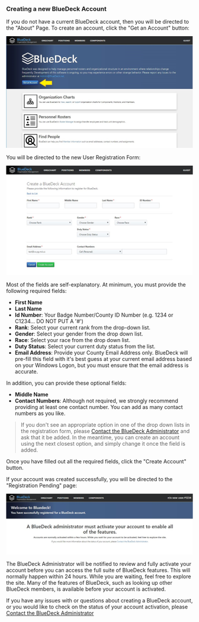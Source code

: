 ### Creating a new BlueDeck Account

If you do not have a current BlueDeck account, then you will be directed to the "About" Page. To create an account, click the "Get an Account" button:

![picture alt](../images/GetAnAccountButton.JPG "Get an account button")

You will be directed to the new User Registration Form:

![picture alt](../images/RegistrationForm.JPG "Get an account button")

Most of the fields are self-explanatory. At minimum, you must provide the following required fields:

* **First Name**
* **Last Name**
* **Id Number**: Your Badge Number/County ID Number (e.g. 1234 or C1234... DO NOT PUT A '#')
* **Rank**: Select your current rank from the drop-down list. 
* **Gender**: Select your gender from the drop down list.
* **Race**: Select your race from the drop down list.
* **Duty Status**: Select your current duty status from the list.
* **Email Address**: Provide your County Email Address only. BlueDeck will pre-fill this field with it's best guess at your current email address based on your Windows Logon, but you must ensure that the email address is accurate.

In addition, you can provide these optional fields:

* **Middle Name**
* **Contact Numbers**: Although not required, we strongly recommend providing at least one contact number. You can add as many contact numbers as you like.

> If you don't see an appropriate option in one of the drop down lists in the registration form, please [Contact the BlueDeck Administrator](mailto:admin@BlueDeck.net) and ask that it be added. In the meantime, you can create an account using the next closest option, and simply change it once the field is added. 

Once you have filled out all the required fields, click the "Create Account" button. 

If your account was created successfully, you will be directed to the "Registration Pending" page:

![picture alt](../images/pending.JPG "Registration Pending Page")

The BlueDeck Administrator will be notified to review and fully activate your account before you can access the full suite of BlueDeck features. This will normally happen within 24 hours. While you are waiting, feel free to explore the site. Many of the features of BlueDeck, such as looking up other BlueDeck members, is available before your account is activated.

If you have any issues with or questions about creating a BlueDeck account, or you would like to check on the status of your account activation, please [Contact the BlueDeck Administrator](mailto:admin@BlueDeck.net)

